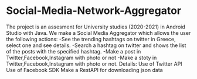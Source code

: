 # Social-Media-Network-Aggregator


The project is an assesment for University studies (2020-2021)
in Android Studio with Java. We make a
Social Media Aggregator which allows the user the following actions:
-See the trending hashtags on twitter in Greece, select one and see details.
-Search a hashtag on twitter and shows the list of the posts with the specified hashtag.
-Make a post in Twitter,Facebook,Instagram with photo or not
-Make a stoty in Twitter,Facebook,Instagram with photo or not.
Details: 
Use of Twitter API
Use of Facebook SDK
Make a RestAPI for downloading json data
